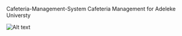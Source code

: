 Cafeteria-Management-System
Cafeteria Management for Adeleke Universty

![Alt text](https://github.com/triple07even/Cafeteria-Management-System/blob/master/locked%20screen.png?raw=true "C# GUI")
